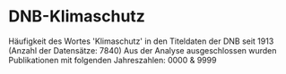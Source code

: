 # DNB-Klimaschutz
Häufigkeit des Wortes 'Klimaschutz' in den Titeldaten der DNB seit 1913 (Anzahl der Datensätze: 7840)
Aus der Analyse ausgeschlossen wurden Publikationen mit folgenden Jahreszahlen: 0000 & 9999
